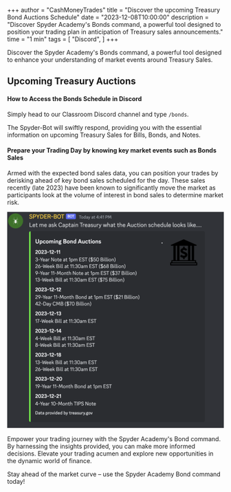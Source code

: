 +++
author = "CashMoneyTrades"
title = "Discover the upcoming Treasury Bond Auctions Schedule"
date = "2023-12-08T10:00:00"
description = "Discover Spyder Academy's Bonds command, a powerful tool designed to position your trading plan in anticipation of Treasury sales announcements."
time = "1 min"
tags = [
   "Discord",
]
+++

Discover the Spyder Academy's Bonds command, a powerful tool designed to enhance your understanding of market events around Treasury Sales.


## Upcoming Treasury Auctions

<div class="container">
   <div class="row" id="bondCalendar">
   </div>
</div>

<script>
   $(document).ready(function() {
      userTrades = new Trades();
      userTrades.fetchBondAuctions();
   });
</script>



#### How to Access the Bonds Schedule in Discord
Simply head to our Classroom Discord channel and type `/bonds`. 

The Spyder-Bot will swiftly respond, providing you with the essential information on upcoming Treasury Sales for Bills, Bonds, and Notes.

#### Prepare your Trading Day by knowing key market events such as Bonds Sales
Armed with the expected bond sales data, you can position your trades by derisking ahead of key bond sales scheduled for the day.  These sales recently (late 2023) have been known to significantly move the market as participants look at the volume of interest in bond sales to determine market risk.

![Bond Schedule](images/bonds.png)


Empower your trading journey with the Spyder Academy's Bond command. By harnessing the insights provided, you can make more informed decisions. Elevate your trading acumen and explore new opportunities in the dynamic world of finance.

Stay ahead of the market curve – use the Spyder Academy Bond command today!